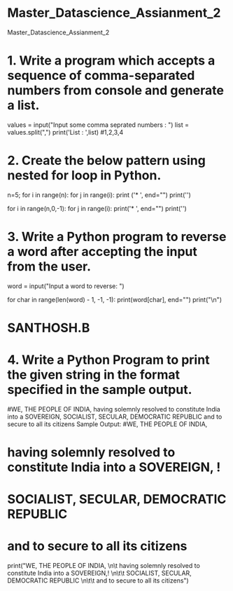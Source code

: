 # Master_Datascience_Assianment_2
Master_Datascience_Assianment_2
# 1. Write a program which accepts a sequence of comma-separated numbers from console and generate a list.
values = input("Input some comma seprated numbers : ")
list = values.split(",")
print('List : ',list)
#1,2,3,4

# 2. Create the below pattern using nested for loop in Python.
n=5;
for i in range(n):
    for j in range(i):
        print ('* ', end="")
    print('')

for i in range(n,0,-1):
    for j in range(i):
        print('* ', end="")
    print('')
    
    
 # 3. Write a Python program to reverse a word after accepting the input from the user.
word = input("Input a word to reverse: ")

for char in range(len(word) - 1, -1, -1):
  print(word[char], end="")
print("\n")
# SANTHOSH.B

# 4. Write a Python Program to print the given string in the format specified in the sample output. 
 #WE, THE PEOPLE OF INDIA, having solemnly resolved to constitute India into a SOVEREIGN, SOCIALIST, SECULAR, DEMOCRATIC REPUBLIC and to secure to all its citizens Sample Output:
#WE, THE PEOPLE OF INDIA,
#    having solemnly resolved to constitute India into a SOVEREIGN, !
#        SOCIALIST, SECULAR, DEMOCRATIC REPUBLIC
#        and to secure to all its citizens
print("WE, THE PEOPLE OF INDIA, \n\t having solemnly resolved to constitute India into a SOVEREIGN,! \n\t\t SOCIALIST, SECULAR,
      DEMOCRATIC REPUBLIC \n\t\t  and to secure to all its citizens")






